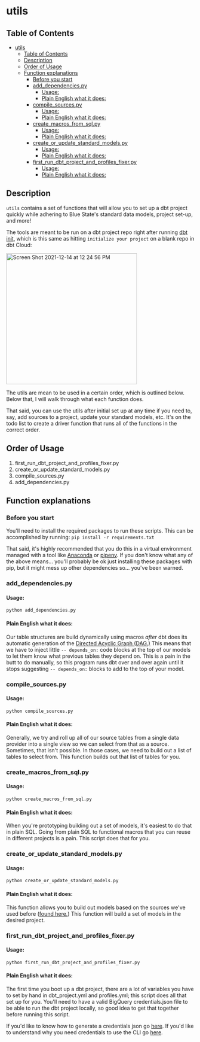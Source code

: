 # utils
## Table of Contents
- [utils](#utils)
  - [Table of Contents](#table-of-contents)
  - [Description](#description)
  - [Order of Usage](#order-of-usage)
  - [Function explanations](#function-explanations)
    - [Before you start](#before-you-start)
    - [add_dependencies.py](#add_dependenciespy)
      - [Usage:](#usage)
      - [Plain English what it does:](#plain-english-what-it-does)
    - [compile_sources.py](#compile_sourcespy)
      - [Usage:](#usage-1)
      - [Plain English what it does:](#plain-english-what-it-does-1)
    - [create_macros_from_sql.py](#create_macros_from_sqlpy)
      - [Usage:](#usage-2)
      - [Plain English what it does:](#plain-english-what-it-does-2)
    - [create_or_update_standard_models.py](#create_or_update_standard_modelspy)
      - [Usage:](#usage-3)
      - [Plain English what it does:](#plain-english-what-it-does-3)
    - [first_run_dbt_project_and_profiles_fixer.py](#first_run_dbt_project_and_profiles_fixerpy)
      - [Usage:](#usage-4)
      - [Plain English what it does:](#plain-english-what-it-does-4)

## Description

`utils` contains a set of functions that will allow you to set up a dbt project quickly while adhering to Blue State's standard data models, project set-up, and more!

The tools are meant to be run on a dbt project repo right after running [dbt init](https://docs.getdbt.com/reference/commands/init), which is this same as hitting `initialize your project` on a blank repo in dbt Cloud:

<img width="350" alt="Screen Shot 2021-12-14 at 12 24 56 PM" src="https://user-images.githubusercontent.com/16624855/146048553-2d141404-2b0e-4c88-b007-6733862f8048.png">
 
The utils are mean to be used in a certain order, which is outlined below. Below that, I will walk through what each function does.

That said, you can use the utils after initial set up at any time if you need to, say, add sources to a project, update your standard models, etc. It's on the todo list to create a driver function that runs all of the functions in the correct order.

## Order of Usage

1. first_run_dbt_project_and_profiles_fixer.py
2. create_or_update_standard_models.py
3. compile_sources.py
4. add_dependencies.py

## Function explanations

### Before you start

You'll need to install the required packages to run these scripts. This can be accomplished by running:
`pip install -r requirements.txt`

That said, it's highly recommended that you do this in a virtual environment managed with a tool like [Anaconda](https://docs.conda.io/projects/conda/en/latest/user-guide/tasks/manage-environments.html) or [pipenv](https://pipenv.pypa.io/en/latest/). If you don't know what any of the above means... you'll probably be ok just installing these packages with pip, but it might mess up other dependencies so... you've been warned.

### add_dependencies.py

#### Usage:
`python add_dependencies.py`

#### Plain English what it does: 
Our table structures are build dynamically using macros _after_ dbt does its automatic generation of the [Directed Acyclic Graph (DAG.)](https://docs.getdbt.com/docs/introduction#:~:text=dbt%20builds%20a%20directed%20acyclic,predecessor%20of%20the%20current%20model.) This means that we have to inject little `-- depends_on:` code blocks at the top of our models to let them know what previous tables they depend on. This is a pain in the butt to do manually, so this program runs dbt over and over again until it stops suggesting `-- depends_on:` blocks to add to the top of your model.

### compile_sources.py

#### Usage:
`python compile_sources.py`

#### Plain English what it does:
Generally, we try and roll up all of our source tables from a single data provider into a single view so we can select from that as a source. Sometimes, that isn't possible. In those cases, we need to build out a list of tables to select from. This function builds out that list of tables for you.

### create_macros_from_sql.py

#### Usage:
`python create_macros_from_sql.py`

#### Plain English what it does:
When you're prototyping building out a set of models, it's easiest to do that in plain SQL. Going from plain SQL to functional macros that you can reuse in different projects is a pain. This script does that for you.

### create_or_update_standard_models.py

#### Usage:
`python create_or_update_standard_models.py`

#### Plain English what it does:
This function allows you to build out models based on the sources we've used before ([found here.](https://github.com/bsd/dbt-arc-functions/tree/main/macros)) This function will build a set of models in the desired project.

### first_run_dbt_project_and_profiles_fixer.py

#### Usage:
`python first_run_dbt_project_and_profiles_fixer.py`

#### Plain English what it does:
The first time you boot up a dbt project, there are a lot of variables you have to set by hand in dbt_project.yml and profiles.yml; this script does all that set up for you. You'll need to have a valid BigQuery credentials.json file to be able to run the dbt project locally, so good idea to get that together before running this script.

If you'd like to know how to generate a credentials json go [here](https://docs.getdbt.com/tutorial/setting-up#generate-bigquery-credentials). If you'd like to understand why you need credentials to use the CLI go [here](https://docs.getdbt.com/tutorial/create-a-project-dbt-cli
).
